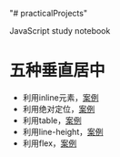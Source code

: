 "# practicalProjects" 

JavaScript study notebook

# 五种垂直居中

- 利用inline元素，[案例](./verticalMiddle/inlineMiddle.html)
- 利用绝对定位，[案例](./verticalMiddle/absolutMiddle.html)
- 利用table，[案例](./verticalMiddle/tableMiddle.html)
- 利用line-height，[案例](./verticalMiddle/lineHeightMiddle.html)
- 利用flex，[案例](./verticalMiddle/flexMiddle.html)
